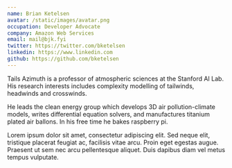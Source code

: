 ```yaml
---
name: Brian Ketelsen
avatar: /static/images/avatar.png
occupation: Developer Advocate
company: Amazon Web Services
email: mail@bjk.fyi
twitter: https://twitter.com/bketelsen
linkedin: https://www.linkedin.com
github: https://github.com/bketelsen
---
```


Tails Azimuth is a professor of atmospheric sciences at the Stanford AI Lab. His research interests includes complexity modelling of tailwinds, headwinds and crosswinds.

He leads the clean energy group which develops 3D air pollution-climate models, writes differential equation solvers, and manufactures titanium plated air ballons. In his free time he bakes raspberry pi.

Lorem ipsum dolor sit amet, consectetur adipiscing elit. Sed neque elit, tristique placerat feugiat ac, facilisis vitae arcu. Proin eget egestas augue. Praesent ut sem nec arcu pellentesque aliquet. Duis dapibus diam vel metus tempus vulputate.
